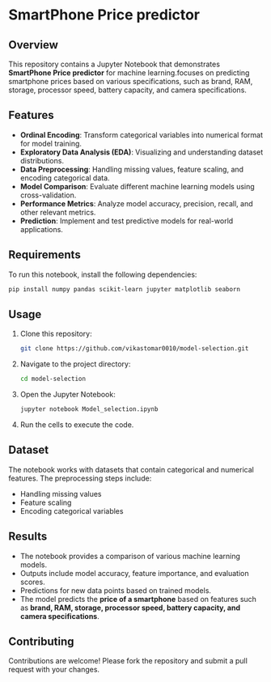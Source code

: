 # SmartPhone Price predictor

## Overview
This repository contains a Jupyter Notebook that demonstrates **SmartPhone Price predictor** for machine learning.focuses on predicting smartphone prices based on various specifications, such as brand, RAM, storage, processor speed, battery capacity, and camera specifications.

## Features
- **Ordinal Encoding**: Transform categorical variables into numerical format for model training.
- **Exploratory Data Analysis (EDA)**: Visualizing and understanding dataset distributions.
- **Data Preprocessing**: Handling missing values, feature scaling, and encoding categorical data.
- **Model Comparison**: Evaluate different machine learning models using cross-validation.
- **Performance Metrics**: Analyze model accuracy, precision, recall, and other relevant metrics.
- **Prediction**: Implement and test predictive models for real-world applications.

## Requirements
To run this notebook, install the following dependencies:

```sh
pip install numpy pandas scikit-learn jupyter matplotlib seaborn
```

## Usage
1. Clone this repository:
   ```sh
   git clone https://github.com/vikastomar0010/model-selection.git
   ```
2. Navigate to the project directory:
   ```sh
   cd model-selection
   ```
3. Open the Jupyter Notebook:
   ```sh
   jupyter notebook Model_selection.ipynb
   ```
4. Run the cells to execute the code.

## Dataset
The notebook works with datasets that contain categorical and numerical features. The preprocessing steps include:
- Handling missing values
- Feature scaling
- Encoding categorical variables

## Results
- The notebook provides a comparison of various machine learning models.
- Outputs include model accuracy, feature importance, and evaluation scores.
- Predictions for new data points based on trained models.
- The model predicts the **price of a smartphone** based on features such as **brand, RAM, storage, processor speed, battery capacity, and camera specifications**.

## Contributing
Contributions are welcome! Please fork the repository and submit a pull request with your changes.
